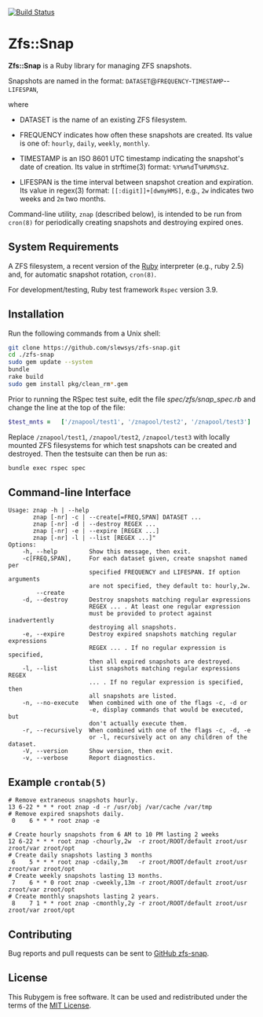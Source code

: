 [![Build Status](https://travis-ci.com/slewsys/zfs-snap.svg?branch=master)](https://travis-ci.com/slewsys/zfs-snap)

# Zfs::Snap

__Zfs::Snap__ is a Ruby library for managing ZFS snapshots.

Snapshots are named in the format:  `DATASET`@`FREQUENCY`-`TIMESTAMP`--`LIFESPAN`,

where

* DATASET is the name of an existing ZFS filesystem.

* FREQUENCY indicates how often these snapshots are created. Its value
  is one of: `hourly`, `daily`, `weekly`, `monthly`.

* TIMESTAMP is an ISO 8601 UTC timestamp indicating the snapshot's
  date of creation. Its value in strftime(3) format: `%Y%m%d`T`%H%M%S%`z.

* LIFESPAN is the time interval between snapshot creation and
  expiration. Its value in regex(3) format: `[[:digit]]+[dwmyHMS]`,
  e.g., `2w` indicates two weeks and `2m` two months.

Command-line utility, `znap` (described below), is intended to be run
from `cron(8)` for periodically creating snapshots and destroying
expired ones.

## System Requirements

A ZFS filesystem, a recent version of the
[Ruby](https://www.ruby-lang.org/en/) interpreter (e.g., ruby 2.5)
and, for automatic snapshot rotation, `cron(8)`.

For development/testing, Ruby test framework `Rspec` version 3.9.

## Installation
Run the following commands from a Unix shell:

```bash
git clone https://github.com/slewsys/zfs-snap.git
cd ./zfs-snap
sudo gem update --system
bundle
rake build
sudo gem install pkg/clean_rm*.gem
```

Prior to running the RSpec test suite,
edit the file *spec/zfs/snap_spec.rb* and change the line at the top
of the file:

```ruby
$test_mnts =   ['/znapool/test1', '/znapool/test2', '/znapool/test3']
```

Replace `/znapool/test1`, `/znapool/test2`, `/znapool/test3` with
locally mounted ZFS filesystems for which test snapshots can be
created and destroyed. Then the testsuite can then be run as:

```bash
bundle exec rspec spec
```

## Command-line Interface

```
Usage: znap -h | --help
       znap [-nr] -c | --create[=FREQ,SPAN] DATASET ...
       znap [-nr] -d | --destroy REGEX ...
       znap [-nr] -e | --expire [REGEX ...]
       znap [-nr] -l | --list [REGEX ...]"
Options:
    -h, --help         Show this message, then exit.
    -c[FREQ,SPAN],     For each dataset given, create snapshot named per
                       specified FREQUENCY and LIFESPAN. If option arguments
                       are not specified, they default to: hourly,2w.
        --create
    -d, --destroy      Destroy snapshots matching regular expressions
                       REGEX ... . At least one regular expression
                       must be provided to protect against inadvertently
                       destroying all snapshots.
    -e, --expire       Destroy expired snapshots matching regular expressions
                       REGEX ... . If no regular expression is specified,
                       then all expired snapshots are destroyed.
    -l, --list         List snapshots matching regular expressions REGEX
                       ... . If no regular expression is specified, then
                       all snapshots are listed.
    -n, --no-execute   When combined with one of the flags -c, -d or
                       -e, display commands that would be executed, but
                       don't actually execute them.
    -r, --recursively  When combined with one of the flags -c, -d, -e
                       or -l, recursively act on any children of the dataset.
    -V, --version      Show version, then exit.
    -v, --verbose      Report diagnostics.

```

## Example `crontab(5)`

```
# Remove extraneous snapshots hourly.
13 6-22 * * * root znap -d -r /usr/obj /var/cache /var/tmp
# Remove expired snapshots daily.
 0    6 * * * root znap -e

# Create hourly snapshots from 6 AM to 10 PM lasting 2 weeks
12 6-22 * * * root znap -chourly,2w  -r zroot/ROOT/default zroot/usr zroot/var zroot/opt
# Create daily snapshots lasting 3 months
 6    5 * * * root znap -cdaily,3m   -r zroot/ROOT/default zroot/usr zroot/var zroot/opt
# Create weekly snapshots lasting 13 months.
 7    6 * * 0 root znap -cweekly,13m -r zroot/ROOT/default zroot/usr zroot/var zroot/opt
# Create monthly snapshots lasting 2 years.
 8    7 1 * * root znap -cmonthly,2y -r zroot/ROOT/default zroot/usr zroot/var zroot/opt
```

## Contributing

Bug reports and pull requests can be sent to
[GitHub zfs-snap](https://github.com/slewsys/zfs-snap).

## License

This Rubygem is free software. It can be used and redistributed under
the terms of the [MIT License](http://opensource.org/licenses/MIT).
